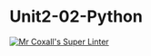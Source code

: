 # Unit2-02-Python
[![Mr Coxall's Super Linter](https://github.com/ICS3U-C-Programming-DeclanMoher/Unit2-02-Python/workflows/Mr%20Coxall's%20Super%20Linter/badge.svg)](https://github.com/ICS3U-C-Programming-DeclanMoher/Unit2-02-Python/actions/)
